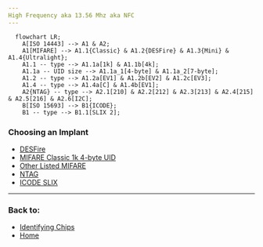 ```yaml
---
High Frequency aka 13.56 Mhz aka NFC
---
```


```mermaid
  flowchart LR;
    A[ISO 14443] --> A1 & A2;
    A1[MIFARE] --> A1.1{Classic} & A1.2{DESFire} & A1.3{Mini} & A1.4{Ultralight};
    A1.1 -- type --> A1.1a[1k] & A1.1b[4k];
    A1.1a -- UID size --> A1.1a_1[4-byte] & A1.1a_2[7-byte];
    A1.2 -- type --> A1.2a[EV1] & A1.2b[EV2] & A1.2c[EV3];
    A1.4 -- type --> A1.4a[C] & A1.4b[EV1];
    A2{NTAG} -- type --> A2.1[210] & A2.2[212] & A2.3[213] & A2.4[215] & A2.5[216] & A2.6[I2C];
    B[ISO 15693] --> B1{ICODE};
    B1 -- type --> B1.1[SLIX 2];

```

### Choosing an Implant
- [DESFire](DESFIRE_OPTIONS.md)
- [MIFARE Classic 1k 4-byte UID](MIFARE_CLASSIC_1K_4B_OPTIONS.md)
- [Other Listed MIFARE](https://dngr.us/flexug4)
- [NTAG](NTAG_OPTIONS.md)
- [ICODE SLIX](https://dngr.us/xslx)

---
### Back to:
- [Identifying Chips](../basics/ID_CHIPS.md)
- [Home](../README.md)
